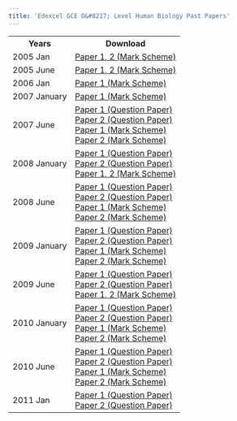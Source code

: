 ```yaml
---
title: 'Edexcel GCE O&#8217; Level Human Biology Past Papers'
---
```


<table class="table table-pastpapers">
  <tbody>
  <tr>
    <th>Years</th>
    <th>Download</th>
  </tr>
  <tr>
    <td>2005 Jan</td>
    <td>
          <a href="https://www.dropbox.com/s/9f48kzor2l4x0oz/225786_Human_Biology_7042.pdf?dl=1">Paper 1, 2 (Mark Scheme)</a>
    </td>
  </tr>
  <tr>
    <td>2005 June</td>
    <td>
          <a href="https://www.dropbox.com/s/08whnws99s1pk1w/236848_OL_Human_Biology___7042_MS_Examiner_Report___June_2005.pdf?dl=1">Paper 1, 2 (Mark Scheme)</a>
    </td>
  </tr>
  <tr>
    <td>2006 Jan</td>
    <td>
          <a href="https://www.dropbox.com/s/1r6luvwdufyb3ar/263661_7042_Mark_Scheme_Examiners_Report_Jan06.pdf?dl=1">Paper 1 (Mark Scheme)</a>
    </td>
  </tr>
  <tr>
    <td>2007 January</td>
    <td>
          <a href="https://www.dropbox.com/s/pgvllkuaqh2xkcr/7042_GCE_O_HumanBiology_msc_20070803%5B1%5D.pdf?dl=1">Paper 1 (Mark Scheme)</a>
    </td>
  </tr>
  <tr>
    <td>2007 June</td>
    <td>
          <a href="https://www.dropbox.com/s/qluwibeee596b8a/7042_01_que_20070516.pdf?dl=1">Paper 1 (Question Paper)</a><br/>
          <a href="https://www.dropbox.com/s/pavwrnz4lg8jjaa/7042_02_que_20070418.pdf?dl=1">Paper 2 (Question Paper)</a><br/>
          <a href="https://www.dropbox.com/s/6k80bzj55yqsefe/7042_01_rms_20070822.pdf?dl=1">Paper 1 (Mark Scheme)</a><br/>
          <a href="https://www.dropbox.com/s/v2vbasym5c1hbf9/7042_02_rms_20070822.pdf?dl=1">Paper 2 (Mark Scheme)</a>
    </td>
  </tr>
  <tr>
    <td>2008 January</td>
    <td>
          <a href="https://www.dropbox.com/s/lgm0it17zf6909j/7042_01_que_20080121.pdf?dl=1">Paper 1 (Question Paper)</a><br/>
          <a href="https://www.dropbox.com/s/3d0giv7g5q6lypa/7042_02_que_20080123.pdf?dl=1">Paper 2 (Question Paper)</a><br/>
          <a href="https://www.dropbox.com/s/1amvwsbmbfuvt9t/7042_OLevel_HumanBiology_msc_20080306_pdf.pdf?dl=1">Paper 1, 2 (Mark Scheme)</a>
    </td>
  </tr>
  <tr>
    <td>2008 June</td>
    <td>
          <a href="https://www.dropbox.com/s/ol1wbr1nw839w5v/7042_01_que_20080514.pdf?dl=1">Paper 1 (Question Paper)</a><br/>
          <a href="https://www.dropbox.com/s/mgq6i2xsu6z5xfx/7042_02_que_20080516.pdf?dl=1">Paper 2 (Question Paper)</a><br/>
          <a href="https://www.dropbox.com/s/j649ega6boyqjq3/7042_01-final-msc.pdf?dl=1">Paper 1 (Mark Scheme)</a><br/>
          <a href="https://www.dropbox.com/s/gxim6zh7fwzcx86/7042_02-final-msc.pdf?dl=1">Paper 2 (Mark Scheme)</a>
    </td>
  </tr>
  <tr>
    <td>2009 January</td>
    <td>
          <a href="https://www.dropbox.com/s/bsk4wmaow8trlsx/7042_01_que_20090120.pdf?dl=1">Paper 1 (Question Paper)</a><br/>
          <a href="https://www.dropbox.com/s/c6tevbh3z5qnlmu/7042_02_que_20090122.pdf?dl=1">Paper 2 (Question Paper)</a><br/>
          <a href="https://www.dropbox.com/s/mlrn5u43hbidmei/7042_01_rms_20090312.pdf?dl=1">Paper 1 (Mark Scheme)</a><br/>
          <a href="https://www.dropbox.com/s/st8qfu78ynfqsf2/7042_02_rms_20090312.pdf?dl=1">Paper 2 (Mark Scheme)</a>
    </td>
  </tr>
  <tr>
    <td>2009 June</td>
    <td>
          <a href="https://www.dropbox.com/s/qvovvl6m8rcos5o/7042_01_que_20090513.pdf?dl=1">Paper 1 (Question Paper)</a><br/>
          <a href="https://www.dropbox.com/s/nxo2s2nxynmaash/7042_02_que_20090515.pdf?dl=1">Paper 2 (Question Paper)</a><br/>
          <a href="https://www.dropbox.com/s/oxzhenpxx0ckkrf/7042_GCE_O_Human_Biology_msc_20090807.pdf?dl=1">Paper 1, 2 (Mark Scheme)</a>
    </td>
  </tr>
  <tr>
    <td>2010 January</td>
    <td>
          <a href="https://www.dropbox.com/s/5q382fvgagbbtmw/7042_01_que_20100119.pdf?dl=1">Paper 1 (Question Paper)</a><br/>
          <a href="https://www.dropbox.com/s/ebr8fooi9pwkq24/7042_02_que_20100121.pdf?dl=1">Paper 2 (Question Paper)</a><br/>
          <a href="https://www.dropbox.com/s/rr7zdjx806rheyt/7042_01_msc_20100217.pdf?dl=1">Paper 1 (Mark Scheme)</a><br/>
          <a href="https://www.dropbox.com/s/n5io4ty60qsodsp/7042_02_msc_20100217.pdf?dl=1">Paper 2 (Mark Scheme)</a>
    </td>
  </tr>
  <tr>
    <td>2010 June</td>
    <td>
          <a href="https://www.dropbox.com/s/i3ci8gfb4a4e1zx/7042_01_que_20100518.pdf?dl=1">Paper 1 (Question Paper)</a><br/>
          <a href="https://www.dropbox.com/s/b9q9wgpvybwqbgc/7042_02_que_20100520.pdf?dl=1">Paper 2 (Question Paper)</a><br/>
          <a href="https://www.dropbox.com/s/xrouudbxy8nj4oi/7042_01_msc_20100716.pdf?dl=1">Paper 1 (Mark Scheme)</a><br/>
          <a href="https://www.dropbox.com/s/wbmf5cfos1ri9kg/7042_02_msc_20100716.pdf?dl=1">Paper 2 (Mark Scheme)</a>
    </td>
  </tr>
  <tr>
    <td>2011 Jan</td>
    <td>
          <a href="https://www.dropbox.com/s/6yymoeua83r9d3e/7042_01_que_20110118.pdf?dl=1">Paper 1 (Question Paper)</a><br/>
          <a href="https://www.dropbox.com/s/dlz4gaqkyc3rvcw/7042_02_que_20110120.pdf?dl=1">Paper 2 (Question Paper)</a>
    </td>
  </tr>
</tbody>
</table>
